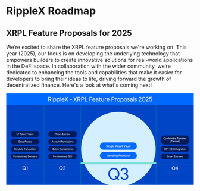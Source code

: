 # RippleX Roadmap


## XRPL Feature Proposals for 2025

We’re excited to share the XRPL feature proposals we're working on. This year (2025), our focus is on developing the underlying technology that empowers builders to create innovative solutions for real-world applications in the DeFi space. In collaboration with the wider community, we’re dedicated to enhancing the tools and capabilities that make it easier for developers to bring their ideas to life, driving forward the growth of decentralized finance. Here's a look at what's coming next!


[![RippleX XRPL Feature Proposals for 2025](/images/ripplex-xrpl-feature-proposals-q3-2025.svg "RippleX XRPL Feature Proposals for 2025")](/images/ripplex-xrpl-feature-proposals-q3-2025.svg)